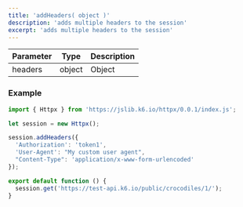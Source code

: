 ```yaml
---
title: 'addHeaders( object )'
description: 'adds multiple headers to the session'
excerpt: 'adds multiple headers to the session'
---
```



| Parameter | Type            | Description                                                      |
| --------- | --------------- | ---------------------------------------------------------------- |
| headers  | object  | Object |


### Example

<CodeGroup labels={[]}>

```javascript
import { Httpx } from 'https://jslib.k6.io/httpx/0.0.1/index.js';

let session = new Httpx();

session.addHeaders({
  'Authorization': 'token1',
  'User-Agent': "My custom user agent",
  "Content-Type": 'application/x-www-form-urlencoded' 
});

export default function () {
  session.get('https://test-api.k6.io/public/crocodiles/1/'); 
}
```

</CodeGroup>